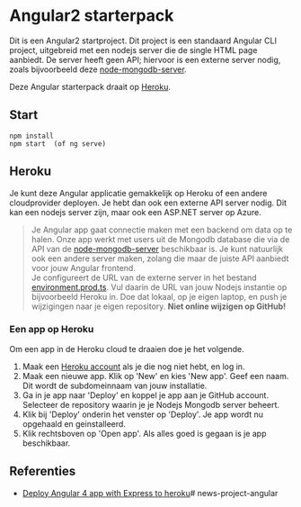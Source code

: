 # Angular2 starterpack

Dit is een Angular2 startproject. Dit project is een standaard Angular CLI project, uitgebreid met een nodejs server die de single HTML page aanbiedt. De server heeft geen API; hiervoor is een externe server nodig, zoals bijvoorbeeld deze [node-mongodb-server](https://github.com/avansinformatica/node-mongodb-server).

Deze Angular starterpack draait op [Heroku](https://angular-avans-starter.herokuapp.com).

## Start

```
npm install
npm start  (of ng serve)
```

## Heroku
Je kunt deze Angular applicatie gemakkelijk op Heroku of een andere cloudprovider deployen. Je hebt dan ook een externe API server nodig. Dit kan een nodejs server zijn, maar ook een ASP.NET server op Azure. 

> Je Angular app gaat connectie maken met een backend om data op te halen. Onze app werkt met users uit de Mongodb database die via de API van de [node-mongodb-server](https://github.com/avansinformatica/node-mongodb-server) beschikbaar is. Je kunt natuurlijk ook een andere server maken, zolang die maar de juiste API aanbiedt voor jouw Angular frontend.  
> Je configureert de URL van de externe server in het bestand [environment.prod.ts](https://github.com/avansinformatica/angular-starterpack/blob/master/src/environments/environment.prod.ts).
> Vul daarin de URL van jouw Nodejs instantie op bijvoorbeeld Heroku in. Doe dat lokaal, op je eigen laptop, en push je wijzigingen naar je eigen repository. **Niet online wijzigen op GitHub!**

### Een app op Heroku
Om een app in de Heroku cloud te draaien doe je het volgende.
1. Maak een [Heroku account](http://www.heroku.com) als je die nog niet hebt, en log in. 
2. Maak een nieuwe app. Klik op 'New' en kies 'New app'. Geef een naam. Dit wordt de subdomeinnaam van jouw installatie.
3. Ga in je app naar 'Deploy' en koppel je app aan je GitHub account. Selecteer de repository waarin je je Nodejs Mongodb server beheert.
4. Klik bij 'Deploy' onderin het venster op 'Deploy'. Je app wordt nu opgehaald en geinstalleerd.
5. Klik rechtsboven op 'Open app'. Als alles goed is gegaan is je app beschikbaar.

## Referenties
- [Deploy Angular 4 app with Express to heroku](https://medium.com/@ervib/deploy-angular-4-app-with-express-to-heroku-6113146915ca)#   n e w s - p r o j e c t - a n g u l a r  
 
